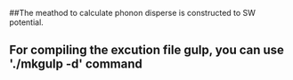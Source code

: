 ##The meathod to calculate phonon disperse is constructed to SW potential. 
## For compiling the excution file gulp, you can use './mkgulp -d' command
